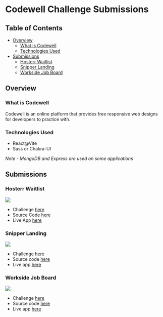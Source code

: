 # Codewell Challenge Submissions

## Table of Contents
- [Overview](#overview)
  - [What is Codewell](#what-is-codewell)
  - [Technologies Used](#technologies-used)
- [Submissions](#submissions)
  - [Hosterr Waitlist](#hosterr-waitlist)
  - [Snipper Landing](#snipper-landing)
  - [Workside Job Board](#workside-job-board)

## Overview
### What is Codewell
Codewell is an online platform that provides free responsive web designs for developers to practice with.
### Technologies Used
- React@Vite
- Sass or Chakra-UI

*Note - MongoDB and Express are used on some applications*

## Submissions
### Hosterr Waitlist
<a href="https://cnoside.dev/hosterr-waitlist-page/">
  <img src="https://user-images.githubusercontent.com/82776299/161784190-0176125f-bc07-4927-bd82-cf592096d074.png" />
</a>

- Challenge [here](https://www.codewell.cc/challenges/hosterr-waitlist-page--60b3ea4c0cc72310b5a2494d)
- Source Code [here](https://github.com/cNoside/codewell-challenges/tree/main/challenges/hosterr-waitlist-page)
- Live App [here](https://cnoside.github.io/hosterr-waitlist-page/)

### Snipper Landing
<a href="https://cnoside.dev/snipper-landing-page/">
  <img src="https://user-images.githubusercontent.com/82776299/161785143-60214b31-c411-4517-a9dc-ad9594a0baa6.png" />
</a>

- Challenge [here](https://www.codewell.cc/challenges/snipper-landing-page--608bbe67e0984a001540d79b)
- Source code [here](https://github.com/cNoside/codewell-challenges/tree/main/challenges/snipper-landing-page)
- Live app [here](https://cnoside.github.io/snipper-landing-page/)

### Workside Job Board
<a href="https://cnoside.dev/workside-job-board/">
  <img src="https://user-images.githubusercontent.com/82776299/163844841-2da63553-3a6a-4738-980b-d4445e8b0656.png" />
</a>

- Challenge [here](https://www.codewell.cc/challenges/workside-job-board--61333de6a383e41090a3d413)
- Source code [here](https://github.com/cNoside/codewell-challenges/tree/main/challenges/workside-job-board)
- Live app [here](https://cnoside.github.io/workside-job-board/)
